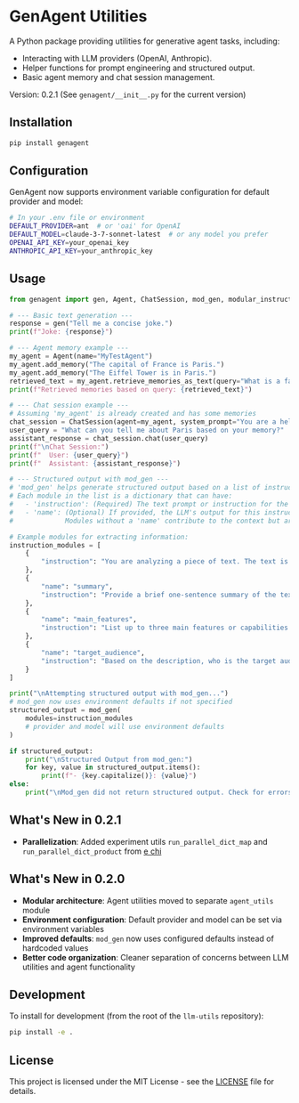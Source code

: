 # GenAgent Utilities

A Python package providing utilities for generative agent tasks, including:
- Interacting with LLM providers (OpenAI, Anthropic).
- Helper functions for prompt engineering and structured output.
- Basic agent memory and chat session management.

Version: 0.2.1 (See `genagent/__init__.py` for the current version)

## Installation

```bash
pip install genagent
```

## Configuration

GenAgent now supports environment variable configuration for default provider and model:

```bash
# In your .env file or environment
DEFAULT_PROVIDER=ant  # or 'oai' for OpenAI
DEFAULT_MODEL=claude-3-7-sonnet-latest  # or any model you prefer
OPENAI_API_KEY=your_openai_key
ANTHROPIC_API_KEY=your_anthropic_key
```

## Usage

```python
from genagent import gen, Agent, ChatSession, mod_gen, modular_instructions

# --- Basic text generation ---
response = gen("Tell me a concise joke.")
print(f"Joke: {response}")

# --- Agent memory example ---
my_agent = Agent(name="MyTestAgent")
my_agent.add_memory("The capital of France is Paris.")
my_agent.add_memory("The Eiffel Tower is in Paris.")
retrieved_text = my_agent.retrieve_memories_as_text(query="What is a famous landmark in the capital of France?")
print(f"Retrieved memories based on query: {retrieved_text}")

# --- Chat session example ---
# Assuming 'my_agent' is already created and has some memories
chat_session = ChatSession(agent=my_agent, system_prompt="You are a helpful assistant. Use your memory when relevant.")
user_query = "What can you tell me about Paris based on your memory?"
assistant_response = chat_session.chat(user_query)
print(f"\nChat Session:")
print(f"  User: {user_query}")
print(f"  Assistant: {assistant_response}")

# --- Structured output with mod_gen ---
# 'mod_gen' helps generate structured output based on a list of instruction modules.
# Each module in the list is a dictionary that can have:
#   - 'instruction': (Required) The text prompt or instruction for the LLM.
#   - 'name': (Optional) If provided, the LLM's output for this instruction will be captured under this key in the result.
#             Modules without a 'name' contribute to the context but aren't extracted as separate fields.

# Example modules for extracting information:
instruction_modules = [
    {
        "instruction": "You are analyzing a piece of text. The text is: 'GenAgent is a Python library for building applications with Large Language Models. It simplifies interactions with models like GPT and Claude, and provides tools for memory management.'"
    },
    {
        "name": "summary",
        "instruction": "Provide a brief one-sentence summary of the text."
    },
    {
        "name": "main_features",
        "instruction": "List up to three main features or capabilities mentioned."
    },
    {
        "name": "target_audience",
        "instruction": "Based on the description, who is the target audience?"
    }
]

print("\nAttempting structured output with mod_gen...")
# mod_gen now uses environment defaults if not specified
structured_output = mod_gen(
    modules=instruction_modules
    # provider and model will use environment defaults
)

if structured_output:
    print("\nStructured Output from mod_gen:")
    for key, value in structured_output.items():
        print(f"- {key.capitalize()}: {value}")
else:
    print("\nMod_gen did not return structured output. Check for errors or try debugging.")

```

## What's New in 0.2.1

- **Parallelization**: Added experiment utils `run_parallel_dict_map` and `run_parallel_dict_product` from [e chi](https://github.com/ethanachi)

## What's New in 0.2.0

- **Modular architecture**: Agent utilities moved to separate `agent_utils` module
- **Environment configuration**: Default provider and model can be set via environment variables
- **Improved defaults**: `mod_gen` now uses configured defaults instead of hardcoded values
- **Better code organization**: Cleaner separation of concerns between LLM utilities and agent functionality

## Development

To install for development (from the root of the `llm-utils` repository):

```bash
pip install -e .
```

## License

This project is licensed under the MIT License - see the [LICENSE](LICENSE) file for details.
